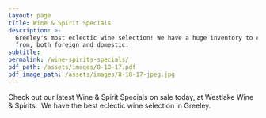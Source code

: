 ```yaml
---
layout: page
title: Wine & Spirit Specials
description: >-
  Greeley's most eclectic wine selection! We have a huge inventory to choose
  from, both foreign and domestic.
subtitle:
permalink: /wine-spirits-specials/
pdf_path: /assets/images/8-18-17.pdf
pdf_image_path: /assets/images/8-18-17-jpeg.jpg
---
```



Check out our latest Wine & Spirit Specials on sale today, at Westlake Wine & Spirits.  We have the best eclectic wine selection in Greeley.